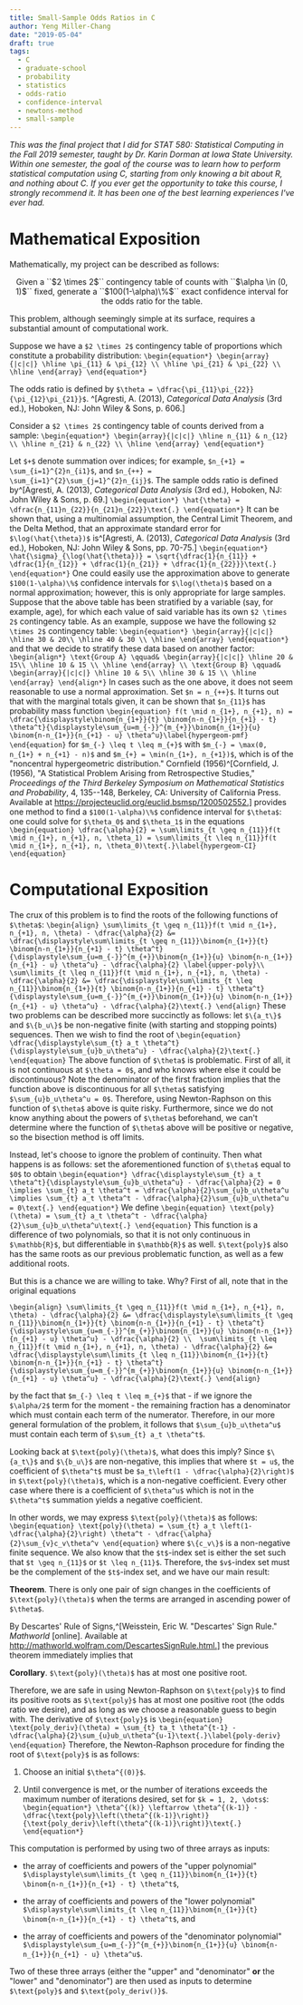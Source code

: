 ```yaml
---
title: Small-Sample Odds Ratios in C
author: Yeng Miller-Chang
date: "2019-05-04"
draft: true
tags:
  - C
  - graduate-school
  - probability
  - statistics
  - odds-ratio
  - confidence-interval
  - newtons-method
  - small-sample
---
```


*This was the final project that I did for STAT 580: Statistical Computing in the Fall 2019 semester, taught by Dr. Karin Dorman at Iowa State University. Within one semester, the goal of the course was to learn how to perform statistical computation using C, starting from only knowing a bit about R, and nothing about C. If you ever get the opportunity to take this course, I strongly recommend it. It has been one of the best learning experiences I've ever had.*

# Mathematical Exposition

Mathematically, my project can be described as follows:

<center>
Given a ``$2 \times 2$`` contingency table of counts with ``$\alpha \in (0, 1)$`` fixed, generate a ``$100(1-\alpha)\%$`` exact confidence interval for the odds ratio for the table.
</center>

This problem, although seemingly simple at its surface, requires a substantial amount of computational work.

Suppose we have a ``$2 \times 2$`` contingency table of proportions which constitute a probability distribution:
``\begin{equation*}
\begin{array}{|c|c|}
\hline
\pi_{11} & \pi_{12} \\
\hline
\pi_{21} & \pi_{22} \\
\hline
\end{array}
\end{equation*}``

The odds ratio is defined by ``$\theta = \dfrac{\pi_{11}\pi_{22}}{\pi_{12}\pi_{21}}$``. ^[Agresti, A. (2013), *Categorical Data Analysis*  (3rd ed.), Hoboken, NJ: John Wiley \& Sons, p. 606.]

Consider a ``$2 \times 2$`` contingency table of counts derived from a sample:
``\begin{equation*}
\begin{array}{|c|c|}
\hline
n_{11} & n_{12} \\
\hline
n_{21} & n_{22} \\
\hline
\end{array}
\end{equation*}``

Let ``$+$`` denote summation over indices; for example, ``$n_{+1} = \sum_{i=1}^{2}n_{i1}$``, and ``$n_{++} = \sum_{i=1}^{2}\sum_{j=1}^{2}n_{ij}$``. The sample odds ratio is defined by^[Agresti, A. (2013), *Categorical Data Analysis*  (3rd ed.), Hoboken, NJ: John Wiley \& Sons, p. 69.]
``\begin{equation*}
\hat{\theta} = \dfrac{n_{11}n_{22}}{n_{21}n_{22}}\text{.}
\end{equation*}``
It can be shown that, using a multinomial assumption, the Central Limit Theorem, and the Delta Method, that an approximate standard error for ``$\log(\hat{\theta})$`` is^[Agresti, A. (2013), *Categorical Data Analysis*  (3rd ed.), Hoboken, NJ: John Wiley \& Sons, pp. 70-75.]
``\begin{equation*}
\hat{\sigma}_{\log(\hat{\theta})} = \sqrt{\dfrac{1}{n_{11}} + \dfrac{1}{n_{12}} + \dfrac{1}{n_{21}} + \dfrac{1}{n_{22}}}\text{.}
\end{equation*}``
One could easily use the approximation above to generate ``$100(1-\alpha)\%$`` confidence intervals for ``$\log(\theta)$`` based on a normal approximation; however, this is only appropriate for large samples. Suppose that the above table has been stratified by a variable (say, for example, age), for which each value of said variable has its own ``$2 \times 2$`` contingency table. As an example, suppose we have the following ``$2 \times 2$`` contingency table:
``\begin{equation*}
\begin{array}{|c|c|}
\hline
30 & 20\\
\hline
40 & 30 \\
\hline
\end{array}
\end{equation*}``
and that we decide to stratify these data based on another factor:
``\begin{align*}
\text{Group A} \qquad& \begin{array}{|c|c|}
\hline
20 & 15\\
\hline
10 & 15 \\
\hline
\end{array} \\
\text{Group B} \qquad& \begin{array}{|c|c|}
\hline
10 & 5\\
\hline
30 & 15 \\
\hline
\end{array}
\end{align*}``
In cases such as the one above, it does not seem reasonable to use a normal approximation. Set ``$n = n_{++}$``. It turns out that with the marginal totals given, it can be shown that ``$n_{11}$`` has probability mass function
``\begin{equation}
f(t \mid n_{1+}, n_{+1}, n) = \dfrac{\displaystyle\binom{n_{1+}}{t} \binom{n-n_{1+}}{n_{+1} - t} \theta^t}{\displaystyle\sum_{u=m_{-}}^{m_{+}}\binom{n_{1+}}{u} \binom{n-n_{1+}}{n_{+1} - u} \theta^u}\label{hypergeom-pmf}
\end{equation}``
for ``$m_{-} \leq t \leq m_{+}$`` with ``$m_{-} = \max(0, n_{1+} + n_{+1} - n)$`` and ``$m_{+} = \min(n_{1+}, n_{+1})$``, which is of the "noncentral hypergeometric distribution." Cornfield (1956)^[Cornfield, J. (1956), "A Statistical Problem Arising from Retrospective Studies," *Proceedings of the Third Berkeley Symposium on Mathematical Statistics and Probability*, 4, 135--148,  Berkeley, CA: University of California Press. Available at https://projecteuclid.org/euclid.bsmsp/1200502552.] provides one method to find a ``$100(1-\alpha)\%$`` confidence interval for ``$\theta$``: one could solve for ``$\theta_0$`` and ``$\theta_1$`` in the equations
``\begin{equation}
\dfrac{\alpha}{2} = \sum\limits_{t \geq n_{11}}f(t \mid n_{1+}, n_{+1}, n, \theta_1) = \sum\limits_{t \leq n_{11}}f(t \mid n_{1+}, n_{+1}, n, \theta_0)\text{.}\label{hypergeom-CI}
\end{equation}``

# Computational Exposition

The crux of this problem is to find the roots of the following functions of ``$\theta$``:
``\begin{align}
\sum\limits_{t \geq n_{11}}f(t \mid n_{1+}, n_{+1}, n, \theta) - \dfrac{\alpha}{2} &= \dfrac{\displaystyle\sum\limits_{t \geq n_{11}}\binom{n_{1+}}{t} \binom{n-n_{1+}}{n_{+1} - t} \theta^t}{\displaystyle\sum_{u=m_{-}}^{m_{+}}\binom{n_{1+}}{u} \binom{n-n_{1+}}{n_{+1} - u} \theta^u} - \dfrac{\alpha}{2} \label{upper-poly}\\ 
\sum\limits_{t \leq n_{11}}f(t \mid n_{1+}, n_{+1}, n, \theta) - \dfrac{\alpha}{2} &= \dfrac{\displaystyle\sum\limits_{t \leq n_{11}}\binom{n_{1+}}{t} \binom{n-n_{1+}}{n_{+1} - t} \theta^t}{\displaystyle\sum_{u=m_{-}}^{m_{+}}\binom{n_{1+}}{u} \binom{n-n_{1+}}{n_{+1} - u} \theta^u} - \dfrac{\alpha}{2}\text{.}
\end{align}``
These two problems can be described more succinctly as follows: let ``$\{a_t\}$`` and ``$\{b_u\}$`` be non-negative finite (with starting and stopping points) sequences. Then we wish to find the root of
``\begin{equation}
\dfrac{\displaystyle\sum_{t} a_t \theta^t}{\displaystyle\sum_{u}b_u\theta^u} - \dfrac{\alpha}{2}\text{.} 
\end{equation}``
The above function of ``$\theta$`` is problematic. First of all, it is not continuous at ``$\theta = 0$``, and who knows where else it could be discontinuous? Note the denominator of the first fraction implies that the function above is discontinuous for all ``$\theta$`` satisfying ``$\sum_{u}b_u\theta^u = 0$``. Therefore, using Newton-Raphson on this function of ``$\theta$`` above is quite risky. Furthermore, since we do not know anything about the powers of ``$\theta$`` beforehand, we can't determine where the function of ``$\theta$`` above will be positive or negative, so the bisection method is off limits.

Instead, let's choose to ignore the problem of continuity. Then what happens is as follows: set the aforementioned function of ``$\theta$`` equal to ``$0$`` to obtain
``\begin{equation*}
\dfrac{\displaystyle\sum_{t} a_t \theta^t}{\displaystyle\sum_{u}b_u\theta^u} - \dfrac{\alpha}{2} = 0 \implies \sum_{t} a_t \theta^t = \dfrac{\alpha}{2}\sum_{u}b_u\theta^u \implies \sum_{t} a_t \theta^t - \dfrac{\alpha}{2}\sum_{u}b_u\theta^u = 0\text{.}
\end{equation*}``
We define
``\begin{equation}
\text{poly}(\theta) = \sum_{t} a_t \theta^t - \dfrac{\alpha}{2}\sum_{u}b_u\theta^u\text{.}
\end{equation}``
This function is a difference of two polynomials, so that it is not only continuous in ``$\mathbb{R}$``, but differentiable in ``$\mathbb{R}$`` as well. ``$\text{poly}$`` also has the same roots as our previous problematic function, as well as a few additional roots. 

But this is a chance we are willing to take. Why? First of all, note that in the original equations  

``\begin{align}
\sum\limits_{t \geq n_{11}}f(t \mid n_{1+}, n_{+1}, n, \theta) - \dfrac{\alpha}{2} &= \dfrac{\displaystyle\sum\limits_{t \geq n_{11}}\binom{n_{1+}}{t} \binom{n-n_{1+}}{n_{+1} - t} \theta^t}{\displaystyle\sum_{u=m_{-}}^{m_{+}}\binom{n_{1+}}{u} \binom{n-n_{1+}}{n_{+1} - u} \theta^u} - \dfrac{\alpha}{2} \\ 
\sum\limits_{t \leq n_{11}}f(t \mid n_{1+}, n_{+1}, n, \theta) - \dfrac{\alpha}{2} &= \dfrac{\displaystyle\sum\limits_{t \leq n_{11}}\binom{n_{1+}}{t} \binom{n-n_{1+}}{n_{+1} - t} \theta^t}{\displaystyle\sum_{u=m_{-}}^{m_{+}}\binom{n_{1+}}{u} \binom{n-n_{1+}}{n_{+1} - u} \theta^u} - \dfrac{\alpha}{2}\text{.}
\end{align}``

by the fact that ``$m_{-} \leq t \leq m_{+}$`` that - if we ignore the ``$\alpha/2$`` term for the moment - the remaining fraction has a denominator which must contain each term of the numerator. Therefore, in our more general formulation of the problem, it follows that ``$\sum_{u}b_u\theta^u$`` must contain each term of ``$\sum_{t} a_t \theta^t$``. 

Looking back at ``$\text{poly}(\theta)$``, what does this imply? Since ``$\{a_t\}$`` and ``$\{b_u\}$`` are non-negative, this implies that where ``$t = u$``, the coefficient of ``$\theta^t$`` must be ``$a_t\left(1 - \dfrac{\alpha}{2}\right)$`` in ``$\text{poly}(\theta)$``, which is a non-negative coefficient. Every other case where there is a coefficient of ``$\theta^u$`` which is not in the ``$\theta^t$`` summation yields a negative coefficient.

In other words, we may express ``$\text{poly}(\theta)$`` as follows:
``\begin{equation}
\text{poly}(\theta) = \sum_{t} a_t \left(1-\dfrac{\alpha}{2}\right) \theta^t - \dfrac{\alpha}{2}\sum_{v}c_v\theta^v
\end{equation}``
where ``$\{c_v\}$`` is a non-negative finite sequence. We also know that the ``$t$``-index set is either the set such that ``$t \geq n_{11}$`` or ``$t \leq n_{11}$``. Therefore, the ``$v$``-index set must be the complement of the ``$t$``-index set, and we have our main result:

**Theorem**. There is only one pair of sign changes in the coefficients of     ``$\text{poly}(\theta)$`` when the terms are arranged in ascending power of ``$\theta$``.

By Descartes' Rule of Signs,^[Weisstein, Eric W. "Descartes' Sign Rule." *Mathworld* \[online\]. Available at http://mathworld.wolfram.com/DescartesSignRule.html.] the previous theorem immediately implies that

**Corollary**. ``$\text{poly}(\theta)$`` has at most one positive root.

Therefore, we are safe in using Newton-Raphson on ``$\text{poly}$`` to find its positive roots as ``$\text{poly}$`` has at most one positive root (the odds ratio we desire), and as long as we choose a reasonable guess to begin with. The derivative of ``$\text{poly}$`` is
``\begin{equation}
\text{poly_deriv}(\theta) = \sum_{t} ta_t \theta^{t-1} - \dfrac{\alpha}{2}\sum_{u}ub_u\theta^{u-1}\text{.}\label{poly-deriv}
\end{equation}``
Therefore, the Newton-Raphson procedure for finding the root of ``$\text{poly}$`` is as follows:

1. Choose an initial ``$\theta^{(0)}$``.

2. Until convergence is met, or the number of iterations exceeds the maximum number of iterations desired, set for ``$k = 1, 2, \dots$``:
``\begin{equation*}
\theta^{(k)} \leftarrow \theta^{(k-1)} - \dfrac{\text{poly}\left(\theta^{(k-1)}\right)}{\text{poly_deriv}\left(\theta^{(k-1)}\right)}\text{.}
\end{equation*}``

This computation is performed by using two of three arrays as inputs:

- the array of coefficients and powers of the "upper polynomial"     ``$\displaystyle\sum\limits_{t \geq n_{11}}\binom{n_{1+}}{t} \binom{n-n_{1+}}{n_{+1} - t} \theta^t$``,

- the array of coefficients and powers of the "lower polynomial" ``$\displaystyle\sum\limits_{t \leq n_{11}}\binom{n_{1+}}{t} \binom{n-n_{1+}}{n_{+1} - t} \theta^t$``, and 

- the array of coefficients and powers of the "denominator polynomial" ``$\displaystyle\sum_{u=m_{-}}^{m_{+}}\binom{n_{1+}}{u} \binom{n-n_{1+}}{n_{+1} - u} \theta^u$``.

Two of these three arrays (either the "upper" and "denominator" **or** the "lower" and "denominator") are then used as inputs to determine ``$\text{poly}$`` and ``$\text{poly_deriv()}$``.